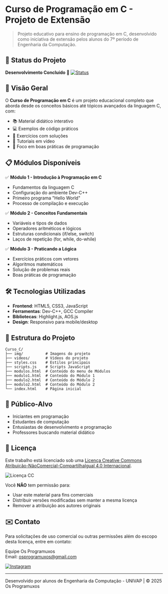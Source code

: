 # Curso de Programação em C - Projeto de Extensão

> Projeto educativo para ensino de programação em C, desenvolvido como iniciativa de extensão pelos alunos do 7º período de Engenharia da Computação.

## 📌 Status do Projeto
**Desenvolvimento Concluído** 🎉
[![Status](https://img.shields.io/badge/status-concluído-brightgreen)](https://github.com/OsProgramuxos/Curso_C)

## 🚀 Visão Geral

O **Curso de Programação em C** é um projeto educacional completo que aborda desde os conceitos básicos até tópicos avançados da linguagem C, com:

- 📚 Material didático interativo
- 💻 Exemplos de código práticos
- 🧩 Exercícios com soluções
- 🎥 Tutoriais em vídeo
- 🎯 Foco em boas práticas de programação

## 📋 Módulos Disponíveis

✅ **Módulo 1 - Introdução à Programação em C**  
- Fundamentos da linguagem C  
- Configuração do ambiente Dev-C++  
- Primeiro programa "Hello World"  
- Processo de compilação e execução  

✅ **Módulo 2 - Conceitos Fundamentais**  
- Variáveis e tipos de dados  
- Operadores aritméticos e lógicos  
- Estruturas condicionais (if/else, switch)  
- Laços de repetição (for, while, do-while)  

✅ **Módulo 3 - Praticando a Lógica**  
- Exercícios práticos com vetores  
- Algoritmos matemáticos  
- Solução de problemas reais  
- Boas práticas de programação  

## 🛠 Tecnologias Utilizadas

- **Frontend**: HTML5, CSS3, JavaScript  
- **Ferramentas**: Dev-C++, GCC Compiler  
- **Bibliotecas**: Highlight.js, AOS.js  
- **Design**: Responsivo para mobile/desktop  

## 📂 Estrutura do Projeto

```
Curso_C/
├── img/          # Imagens do projeto
├── videos/       # Vídeos do projeto
├── styles.css    # Estilos principais
├── scripts.js    # Scripts JavaScript
├── modulos.html  # Conteúdo do menu de Módulos
├── modulo1.html  # Conteúdo do Módulo 1
├── modulo2.html  # Conteúdo do Módulo 2
├── modulo2.html  # Conteúdo do Módulo 2
└── index.html    # Página inicial
```
## 🎯 Público-Alvo

- Iniciantes em programação  
- Estudantes de computação  
- Entusiastas de desenvolvimento e programação 
- Professores buscando material didático  

## 📝 Licença

Este trabalho está licenciado sob uma [Licença Creative Commons Atribuição-NãoComercial-CompartilhaIgual 4.0 Internacional](http://creativecommons.org/licenses/by-nc-sa/4.0/).

![Licença CC](https://i.creativecommons.org/l/by-nc-sa/4.0/88x31.png)

Você **NÃO** tem permissão para:
- Usar este material para fins comerciais
- Distribuir versões modificadas sem manter a mesma licença
- Remover a atribuição aos autores originais

## ✉️ Contato

Para solicitações de uso comercial ou outras permissões além do escopo desta licença, entre em contato:

Equipe Os Programuxos  
Email: osprogramuxos@gmail.com  

[![Instagram](https://img.shields.io/badge/Instagram-@programuxos-E4405F)](https://www.instagram.com/programuxos/)

---

Desenvolvido por alunos de Engenharia da Computação - UNIVAP | © 2025 Os Programuxos
